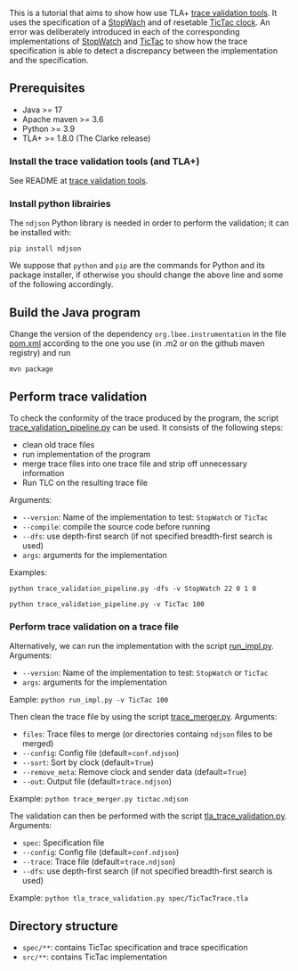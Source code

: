 This is a tutorial that aims to show how use TLA+ 
[trace validation tools](https://github.com/lbinria/trace_validation_tools).
It uses the specification of a 
[StopWach](spec/StopWatch.tla)
and of resetable 
[TicTac clock](spec/TicTac.tla). 
An error was deliberately introduced in each of the corresponding implementations of 
[StopWatch](src/main/java/org/lbee/clocks/StopWatch.java) 
and 
[TicTac](src/main/java/org/lbee/clocks/StopWatch.java) 
to show how the trace specification is able to detect a discrepancy between the implementation and the specification.

## Prerequisites

 - Java >= 17
 - Apache maven >= 3.6
 - Python >= 3.9
 - TLA+ >= 1.8.0 (The Clarke release)

### Install the trace validation tools (and TLA+)

See README at [trace validation tools](https://github.com/lbinria/trace_validation_tools).

### Install python librairies

The `ndjson` Python library is needed in order to perform the
validation; it can be installed with:

`pip install ndjson` 

We suppose that `python` and `pip` are the commands for Python and
its package installer, if otherwise you should change the above line
and some of the following accordingly.

## Build the Java program

Change the version of the dependency `org.lbee.instrumentation` in the
file [pom.xml](pom.xml) according to the one you use (in .m2 or on the
github maven registry) and run

`mvn package`

## Perform trace validation

To check the conformity of the trace produced by the program, the
script [trace_validation_pipeline.py](trace_validation_pipeline.py)
can be used. It consists of the following steps:
 - clean old trace files
 - run implementation of the program
 - merge trace files into one trace file and strip off unnecessary information 
 - Run TLC on the resulting trace file

Arguments:
- `--version`: Name of the implementation to test: `StopWatch` or `TicTac`
- `--compile`: compile the source code before running
- `--dfs`: use depth-first search (if not specified breadth-first search is used)
- `args`: arguments for the implementation

Examples:

`python trace_validation_pipeline.py -dfs -v StopWatch 22 0 1 0` 

`python trace_validation_pipeline.py -v TicTac 100` 

### Perform trace validation on a trace file 

Alternatively, we can run the implementation with the script [run_impl.py](run_impl.py). Arguments:
- `--version`: Name of the implementation to test: `StopWatch` or `TicTac`
- `args`: arguments for the implementation

Eample: `python run_impl.py -v TicTac 100`

Then clean the trace file by using the script [trace_merger.py](trace_merger.py). Arguments:
- `files`: Trace files to merge (or directories containg `ndjson` files to be merged)
- `--config`: Config file (default=`conf.ndjson`)
- `--sort`: Sort by clock (default=`True`)
- `--remove_meta`: Remove clock and sender data (default=`True`)
- `--out`: Output file (default=`trace.ndjson`)

Example: `python trace_merger.py tictac.ndjson `

The validation can then be performed with the script 
[tla_trace_validation.py](tla_trace_validation.py).
Arguments:
- `spec`: Specification file
- `--config`: Config file (default=`conf.ndjson`)
- `--trace`: Trace file (default=`trace.ndjson`)
- `--dfs`: use depth-first search (if not specified breadth-first search is used)

Example: `python tla_trace_validation.py spec/TicTacTrace.tla`

## Directory structure

 - `spec/**`: contains TicTac specification and trace specification
 - `src/**`: contains TicTac implementation

